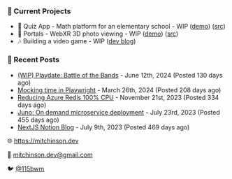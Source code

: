 ### 📌 Current Projects
- 📝 Quiz App - Math platform for an elementary school - WIP ([demo](https://quiz-staging.mitchinson.dev/)) ([src](https://github.com/bmitchinson/budget-entry))
- 📸 Portals - WebXR 3D photo viewing - WIP ([demo](https://portals.mitchinson.dev/)) ([src](https://github.com/bmitchinson/vr-jpg-viewer-webxr))
- 🎶 Building a video game - WIP ([dev blog](https://blog.mitchinson.dev/playdate-dev-one))

### 📝 Recent Posts

- [(WIP) Playdate: Battle of the Bands](https://blog.mitchinson.dev/playdate-dev-one) - June 12th, 2024 (Posted 130 days ago)
- [Mocking time in Playwright](https://blog.mitchinson.dev/playwright-mock-time) - March 26th, 2024 (Posted 208 days ago)
- [Reducing Azure Redis 100% CPU](https://blog.mitchinson.dev/redis-cpu) - November 21st, 2023 (Posted 334 days ago)
- [Juno: On demand microservice deployment](https://blog.mitchinson.dev/juno) - July 23rd, 2023 (Posted 455 days ago)
- [NextJS Notion Blog](https://blog.mitchinson.dev/blog-2023) - July 9th, 2023 (Posted 469 days ago)

🌐 https://mitchinson.dev

💌 mitchinson.dev@gmail.com

🐦 [@115bwm](https://twitter.com/115bwm)
